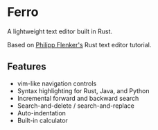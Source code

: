 # Ferro

A lightweight text editor built in Rust.

Based on [Philipp Flenker's](https://www.philippflenker.com/hecto/) Rust text editor tutorial.

## Features

* vim-like navigation controls
* Syntax highlighting for Rust, Java, and Python
* Incremental forward and backward search
* Search-and-delete / search-and-replace
* Auto-indentation
* Built-in calculator
